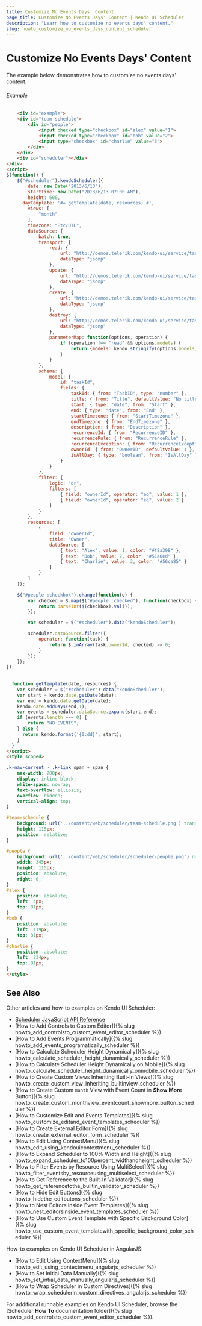 ```yaml
---
title: Customize No Events Days' Content
page_title: Customize No Events Days' Content | Kendo UI Scheduler
description: "Learn how to customize no events days' content."
slug: howto_customize_no_events_days_content_scheduler
---
```


# Customize No Events Days' Content

The example below demonstrates how to customize no events days' content.

###### Example

```html
    <div id="example">
    <div id="team-schedule">
        <div id="people">
            <input checked type="checkbox" id="alex" value="1">
            <input checked type="checkbox" id="bob" value="2">
            <input type="checkbox" id="charlie" value="3">
        </div>
    </div>
    <div id="scheduler"></div>
</div>
<script> 
$(function() {
    $("#scheduler").kendoScheduler({
        date: new Date("2013/6/13"), 
        startTime: new Date("2013/6/13 07:00 AM"),
        height: 600,
      dayTemplate: '#= getTemplate(date, resources) #',
        views: [
            "month"
        ],
        timezone: "Etc/UTC",
        dataSource: {
            batch: true,
            transport: {
                read: {
                    url: "http://demos.telerik.com/kendo-ui/service/tasks",
                    dataType: "jsonp"
                },
                update: {
                    url: "http://demos.telerik.com/kendo-ui/service/tasks/update",
                    dataType: "jsonp"
                },
                create: {
                    url: "http://demos.telerik.com/kendo-ui/service/tasks/create",
                    dataType: "jsonp"
                },
                destroy: {
                    url: "http://demos.telerik.com/kendo-ui/service/tasks/destroy",
                    dataType: "jsonp"
                },
                parameterMap: function(options, operation) {
                    if (operation !== "read" && options.models) {
                        return {models: kendo.stringify(options.models)};
                    }
                }
            },
            schema: {
                model: {
                    id: "taskId",
                    fields: {
                        taskId: { from: "TaskID", type: "number" },
                        title: { from: "Title", defaultValue: "No title", validation: { required: true } },
                        start: { type: "date", from: "Start" },
                        end: { type: "date", from: "End" },
                        startTimezone: { from: "StartTimezone" },
                        endTimezone: { from: "EndTimezone" },
                        description: { from: "Description" },
                        recurrenceId: { from: "RecurrenceID" },
                        recurrenceRule: { from: "RecurrenceRule" },
                        recurrenceException: { from: "RecurrenceException" },
                        ownerId: { from: "OwnerID", defaultValue: 1 },
                        isAllDay: { type: "boolean", from: "IsAllDay" }
                    }
                }
            },
            filter: {
                logic: "or",
                filters: [
                    { field: "ownerId", operator: "eq", value: 1 },
                    { field: "ownerId", operator: "eq", value: 2 }
                ]
            }
        },
        resources: [
            {
                field: "ownerId",
                title: "Owner",
                dataSource: [
                    { text: "Alex", value: 1, color: "#f8a398" },
                    { text: "Bob", value: 2, color: "#51a0ed" },
                    { text: "Charlie", value: 3, color: "#56ca85" }
                ]
            }
        ]
    });

    $("#people :checkbox").change(function(e) {
        var checked = $.map($("#people :checked"), function(checkbox) {
            return parseInt($(checkbox).val());
        });

        var scheduler = $("#scheduler").data("kendoScheduler");

        scheduler.dataSource.filter({
            operator: function(task) {
                return $.inArray(task.ownerId, checked) >= 0;
            }
        });
    });
});
  
 
  function getTemplate(date, resources) {
    var scheduler = $("#scheduler").data("kendoScheduler");
    var start = kendo.date.getDate(date);
    var end = kendo.date.getDate(date);
    kendo.date.addDays(end,1);
    var events = scheduler.dataSource.expand(start,end);
    if (events.length === 0) {
    	return "NO EVENTS";
    } else {
      return kendo.format('{0:dd}', start);
    }
  }
</script>
<style scoped>

.k-nav-current > .k-link span + span {
    max-width: 200px;
    display: inline-block;
    white-space: nowrap;
    text-overflow: ellipsis;
    overflow: hidden;
    vertical-align: top;
}

#team-schedule {
    background: url('../content/web/scheduler/team-schedule.png') transparent no-repeat;
    height: 115px;
    position: relative;
}

#people {
    background: url('../content/web/scheduler/scheduler-people.png') no-repeat;
    width: 345px;
    height: 115px;
    position: absolute;
    right: 0;
}
#alex {
    position: absolute;
    left: 4px;
    top: 81px;
}
#bob {
    position: absolute;
    left: 119px;
    top: 81px;
}
#charlie {
    position: absolute;
    left: 234px;
    top: 81px;
}
</style>
```

## See Also

Other articles and how-to examples on Kendo UI Scheduler:

* [Scheduler JavaScript API Reference](/api/javascript/ui/scheduler)
* [How to Add Controls to Custom Editor]({% slug howto_add_controlsto_custom_event_editor_scheduler %})
* [How to Add Events Programmatically]({% slug howto_add_events_programatically_scheduler %})
* [How to Calculate Scheduler Height Dynamically]({% slug howto_calculate_scheduler_height_dunamically_scheduler %})
* [How to Calculate Scheduler Height Dynamically on Mobile]({% slug howto_calculate_scheduler_height_dunamically_onmobile_scheduler %})
* [How to Create Custom Views Inheriting Built-In Views]({% slug howto_create_custom_view_inheriting_builtinview_scheduler %})
* [How to Create Custom `month` View with Event Count in **Show More** Button]({% slug howto_create_custom_monthview_eventcount_showmore_button_scheduler %})
* [How to Customize Edit and Events Templates]({% slug howto_customize_editand_event_templates_scheduler %})
* [How to Create External Editor Form]({% slug howto_create_external_editor_form_scheduler %})
* [How to Edit Using ContextMenu]({% slug howto_edit_using_kendouicontextmenu_scheduler %})
* [How to Expand Scheduler to 100% Width and Height]({% slug howto_expand_scheduler_to100percent_widthandheight_scheduler %})
* [How to Filter Events by Resource Using MultiSelect]({% slug howto_filter_eventsby_resourceusing_multiselect_scheduler %})
* [How to Get Reference to the Built-In Validator]({% slug howto_get_referencetothe_builtin_validator_scheduler %})
* [How to Hide Edit Buttons]({% slug howto_hidethe_editbutons_scheduler %})
* [How to Nest Editors inside Event Templates]({% slug howto_nest_editorsinside_event_templates_scheduler %})
* [How to Use Custom Event Template with Specific Background Color]({% slug howto_use_custom_event_templatewith_specific_background_color_scheduler %})

How-to examples on Kendo UI Scheduler in AngularJS:

* [How to Edit Using ContextMenu]({% slug howto_edit_using_contectmenu_angularjs_scheduler %})
* [How to Set Initial Data Manually]({% slug howto_set_intial_data_manually_angularjs_scheduler %})
* [How to Wrap Scheduler in Custom Directives]({% slug howto_wrap_schedulerin_custom_directives_angularjs_scheduler %})

For additional runnable examples on Kendo UI Scheduler, browse the [Scheduler **How To** documentation folder]({% slug howto_add_controlsto_custom_event_editor_scheduler %}).
